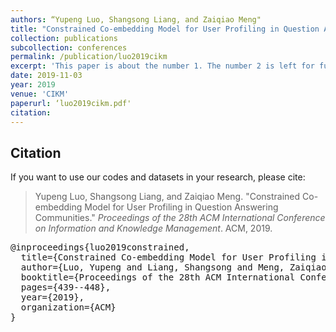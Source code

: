 ```yaml
---
authors: “Yupeng Luo, Shangsong Liang, and Zaiqiao Meng"
title: "Constrained Co-embedding Model for User Profiling in Question Answering Communities"
collection: publications
subcollection: conferences
permalink: /publication/luo2019cikm
excerpt: 'This paper is about the number 1. The number 2 is left for future work.'
date: 2019-11-03
year: 2019
venue: 'CIKM'
paperurl: ‘luo2019cikm.pdf'
citation:
---
```



## Citation

If you want to use our codes and datasets in your research, please cite:
>Yupeng Luo, Shangsong Liang, and Zaiqiao Meng. "Constrained Co-embedding Model for User Profiling in Question Answering Communities." *Proceedings of the 28th ACM International Conference on Information and Knowledge Management*. ACM, 2019.

<pre>
@inproceedings{luo2019constrained,
  title={Constrained Co-embedding Model for User Profiling in Question Answering Communities},
  author={Luo, Yupeng and Liang, Shangsong and Meng, Zaiqiao},
  booktitle={Proceedings of the 28th ACM International Conference on Information and Knowledge Management},
  pages={439--448},
  year={2019},
  organization={ACM}
}
</pre>